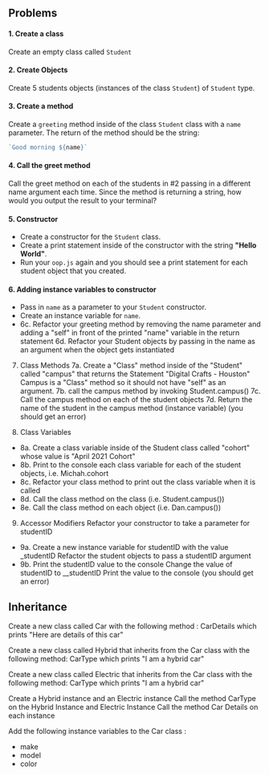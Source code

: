 


## Problems 

#### 1. Create a class
Create an empty class called `Student`


#### 2. Create Objects
Create 5 students objects (instances of the class `Student`) of `Student` type.


#### 3. Create a method
Create a `greeting` method inside of the class `Student` class with a `name` parameter. The return of the method should be the string:

```js
`Good morning ${name}`
``` 

#### 4. Call the greet method
Call the greet  method on each of the students in #2 passing in a different
name argument each time. Since the method is returning a string, how would you output the result to your terminal?

#### 5. Constructor 
- Create a constructor for the `Student` class. 
- Create a print statement inside of the constructor with the string **"Hello World"**.
- Run your `oop.js` again and you should see a print statement for each student object that you created. 

#### 6. Adding instance variables to constructor
- Pass in `name` as a parameter to your `Student` constructor. 
- Create an instance variable for `name`.
- 6c. Refactor your greeting method by removing the name parameter and 
adding a "self" in front of the printed "name" variable in the return statement 
6d. Refactor your Student objects by passing in the name as an argument when the
object gets instantiated 

7. Class Methods
7a. Create a "Class" method inside of the "Student" called "campus" that returns the 
Statement "Digital Crafts - Houston"
Campus is a "Class" method so it should not have "self" as an argument. 
7b. call the campus method by invoking Student.campus()
7c. Call the campus method on each of the student objects 
7d. Return the name of the student in the campus method (instance variable) (you should
get an error)

8. Class Variables 
- 8a. Create a class variable inside of the Student class called "cohort" whose value is
"April 2021 Cohort"
- 8b. Print to the console each class variable for each of the student objects, i.e. 
Michah.cohort 
- 8c. Refactor your class method to print out the class variable when it is called 
- 8d. Call the class method on the class (i.e. Student.campus())
- 8e. Call the class method on each object (i.e. Dan.campus())

9. Accessor Modifiers 
Refactor your constructor to take a parameter for studentID
- 9a. Create a new instance variable for studentID with the value _studentID
Refactor the student objects to pass a studentID argument
- 9b. Print the studentID value to the console
Change the value of studentID to __studentID 
Print the value to the console (you should get an error)


## Inheritance 

Create a new class called Car with the following method :
CarDetails which prints "Here are details of this car"

Create a new class called Hybrid that inherits from the Car class
 with the following method: CarType which prints "I am a hybrid car" 


Create a new class called Electric that inherits from the Car class
 with the following  method: CarType which prints "I am a hybrid car" 

Create a Hybrid instance and an Electric instance
Call the method CarType on the Hybrid Instance and Electric Instance 
Call the method Car Details on each instance


Add the following instance variables to the Car class :
- make 
- model 
- color